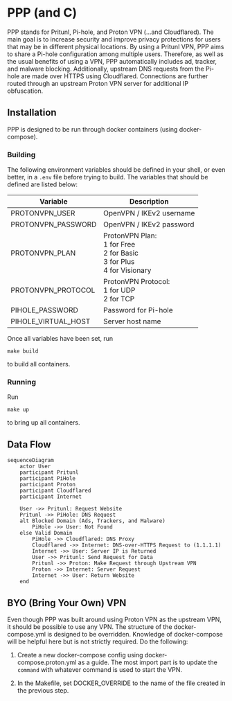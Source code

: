 # PPP (and C)
PPP stands for Pritunl, Pi-hole, and Proton VPN (...and Cloudflared).  The main goal is to increase security and improve privacy protections for users that may be in different physical locations.  By using a Pritunl VPN, PPP aims to share a Pi-hole configuration among multiple users.  Therefore, as well as the usual benefits of using a VPN, PPP automatically includes ad, tracker, and malware blocking.  Additionally, upstream DNS requests from the Pi-hole are made over HTTPS using Cloudflared.  Connections are further routed through an upstream Proton VPN server for additional IP obfuscation.


## Installation
PPP is designed to be run through docker containers (using docker-compose).

### Building
The following environment variables should be defined in your shell, or even better, in a `.env` file before trying to build. The variables that should be defined are listed below:

| Variable            | Description              |
|---------------------|--------------------------|
| PROTONVPN_USER      | OpenVPN / IKEv2 username |
| PROTONVPN_PASSWORD  | OpenVPN / IKEv2 password |
| PROTONVPN_PLAN      | ProtonVPN Plan: <br> 1 for Free <br> 2 for Basic <br> 3 for Plus <br> 4 for Visionary |
| PROTONVPN_PROTOCOL  | ProtonVPN Protocol: <br> 1 for UDP <br> 2 for TCP |
| PIHOLE_PASSWORD     | Password for Pi-hole     |
| PIHOLE_VIRTUAL_HOST | Server host name         |

Once all variables have been set, run
```
make build
```
to build all containers.

### Running
Run
```
make up
```
to bring up all containers.

## Data Flow
```mermaid
sequenceDiagram
    actor User
    participant Pritunl
    participant PiHole
    participant Proton
    participant Cloudflared
    participant Internet

    User ->> Pritunl: Request Website
    Pritunl ->> PiHole: DNS Request
    alt Blocked Domain (Ads, Trackers, and Malware)
        PiHole ->> User: Not Found
    else Valid Domain
        PiHole ->> Cloudflared: DNS Proxy
        Cloudflared ->> Internet: DNS-over-HTTPS Request to (1.1.1.1)
        Internet ->> User: Server IP is Returned
        User ->> Pritunl: Send Request for Data
        Pritunl ->> Proton: Make Request through Upstream VPN
        Proton ->> Internet: Server Request
        Internet ->> User: Return Website
    end
```

## BYO (Bring Your Own) VPN
Even though PPP was built around using Proton VPN as the upstream VPN, it should be possible to use any VPN. The structure of the docker-compose.yml is designed to be overridden. Knowledge of docker-compose will be helpful here but is not strictly required. Do the following:

1. Create a new docker-compose config using docker-compose.proton.yml as a guide. The most import part is to update the `command` with whatever command is used to start the VPN.

2. In the Makefile, set DOCKER_OVERRIDE to the name of the file created in the previous step.
